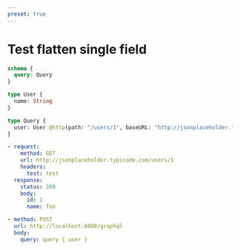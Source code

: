 ```yaml
---
preset: true
---
```


# Test flatten single field

```graphql @config
schema {
  query: Query
}

type User {
  name: String
}

type Query {
  user: User @http(path: "/users/1", baseURL: "http://jsonplaceholder.typicode.com")
}
```

```yml @mock
- request:
    method: GET
    url: http://jsonplaceholder.typicode.com/users/1
    headers:
      test: test
  response:
    status: 200
    body:
      id: 1
      name: foo
```

```yml @test
- method: POST
  url: http://localhost:8080/graphql
  body:
    query: query { user }
```
